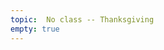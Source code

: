 ```yaml
---
topic:  No class -- Thanksgiving
empty: true
---
```


<!-- {::options auto_id_prefix="w14-" /}
{: .aside-wrapper}
<span class="highlighter">
[W14 Slides](files/w14.min.pdf){:target="_blank"} (PDF, 266 KB)
</span>

### Agenda

- Accessibility + Inclusive Design
- Proj 4 checkin + feedback

### Homework
- Continue working on [project 4]({{ site.baseurl }}{% link gd-220/proj4.md %}) -->
